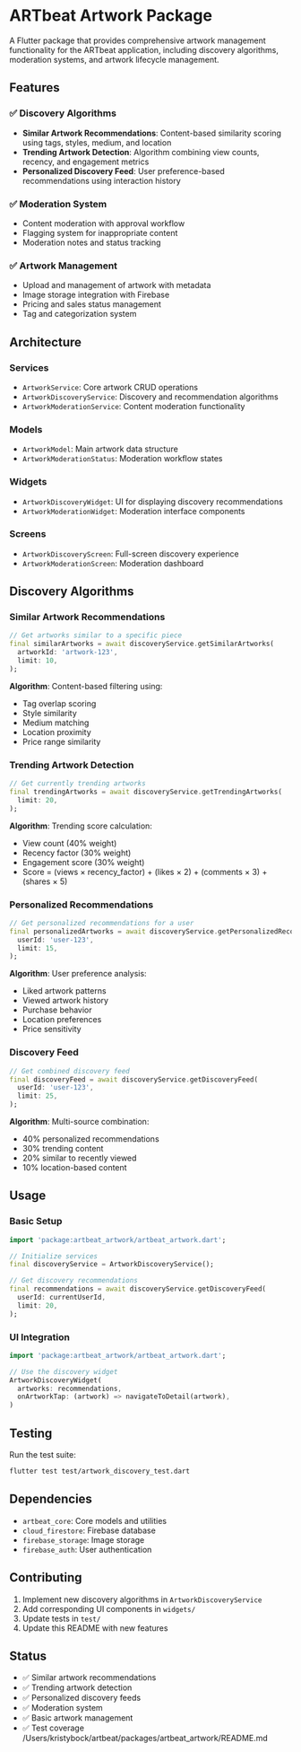 # ARTbeat Artwork Package

A Flutter package that provides comprehensive artwork management functionality for the ARTbeat application, including discovery algorithms, moderation systems, and artwork lifecycle management.

## Features

### ✅ Discovery Algorithms

- **Similar Artwork Recommendations**: Content-based similarity scoring using tags, styles, medium, and location
- **Trending Artwork Detection**: Algorithm combining view counts, recency, and engagement metrics
- **Personalized Discovery Feed**: User preference-based recommendations using interaction history

### ✅ Moderation System

- Content moderation with approval workflow
- Flagging system for inappropriate content
- Moderation notes and status tracking

### ✅ Artwork Management

- Upload and management of artwork with metadata
- Image storage integration with Firebase
- Pricing and sales status management
- Tag and categorization system

## Architecture

### Services

- `ArtworkService`: Core artwork CRUD operations
- `ArtworkDiscoveryService`: Discovery and recommendation algorithms
- `ArtworkModerationService`: Content moderation functionality

### Models

- `ArtworkModel`: Main artwork data structure
- `ArtworkModerationStatus`: Moderation workflow states

### Widgets

- `ArtworkDiscoveryWidget`: UI for displaying discovery recommendations
- `ArtworkModerationWidget`: Moderation interface components

### Screens

- `ArtworkDiscoveryScreen`: Full-screen discovery experience
- `ArtworkModerationScreen`: Moderation dashboard

## Discovery Algorithms

### Similar Artwork Recommendations

```dart
// Get artworks similar to a specific piece
final similarArtworks = await discoveryService.getSimilarArtworks(
  artworkId: 'artwork-123',
  limit: 10,
);
```

**Algorithm**: Content-based filtering using:

- Tag overlap scoring
- Style similarity
- Medium matching
- Location proximity
- Price range similarity

### Trending Artwork Detection

```dart
// Get currently trending artworks
final trendingArtworks = await discoveryService.getTrendingArtworks(
  limit: 20,
);
```

**Algorithm**: Trending score calculation:

- View count (40% weight)
- Recency factor (30% weight)
- Engagement score (30% weight)
- Score = (views × recency_factor) + (likes × 2) + (comments × 3) + (shares × 5)

### Personalized Recommendations

```dart
// Get personalized recommendations for a user
final personalizedArtworks = await discoveryService.getPersonalizedRecommendations(
  userId: 'user-123',
  limit: 15,
);
```

**Algorithm**: User preference analysis:

- Liked artwork patterns
- Viewed artwork history
- Purchase behavior
- Location preferences
- Price sensitivity

### Discovery Feed

```dart
// Get combined discovery feed
final discoveryFeed = await discoveryService.getDiscoveryFeed(
  userId: 'user-123',
  limit: 25,
);
```

**Algorithm**: Multi-source combination:

- 40% personalized recommendations
- 30% trending content
- 20% similar to recently viewed
- 10% location-based content

## Usage

### Basic Setup

```dart
import 'package:artbeat_artwork/artbeat_artwork.dart';

// Initialize services
final discoveryService = ArtworkDiscoveryService();

// Get discovery recommendations
final recommendations = await discoveryService.getDiscoveryFeed(
  userId: currentUserId,
  limit: 20,
);
```

### UI Integration

```dart
import 'package:artbeat_artwork/artbeat_artwork.dart';

// Use the discovery widget
ArtworkDiscoveryWidget(
  artworks: recommendations,
  onArtworkTap: (artwork) => navigateToDetail(artwork),
)
```

## Testing

Run the test suite:

```bash
flutter test test/artwork_discovery_test.dart
```

## Dependencies

- `artbeat_core`: Core models and utilities
- `cloud_firestore`: Firebase database
- `firebase_storage`: Image storage
- `firebase_auth`: User authentication

## Contributing

1. Implement new discovery algorithms in `ArtworkDiscoveryService`
2. Add corresponding UI components in `widgets/`
3. Update tests in `test/`
4. Update this README with new features

## Status

- ✅ Similar artwork recommendations
- ✅ Trending artwork detection
- ✅ Personalized discovery feeds
- ✅ Moderation system
- ✅ Basic artwork management
- ✅ Test coverage</content>
  <parameter name="filePath">/Users/kristybock/artbeat/packages/artbeat_artwork/README.md
